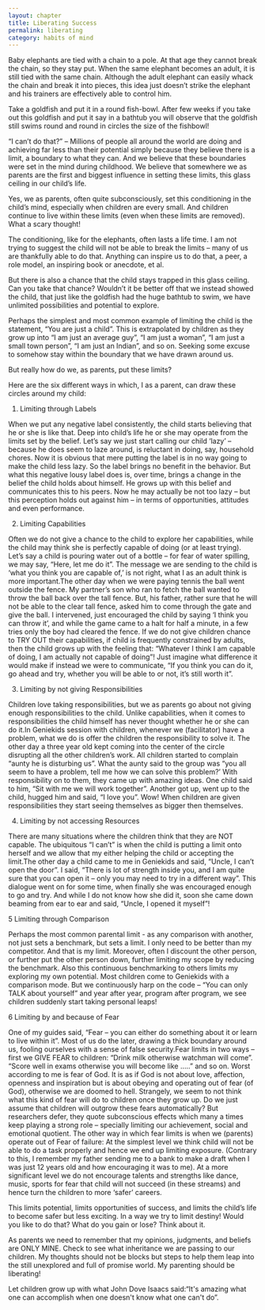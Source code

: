 ```yaml
---
layout: chapter
title: Liberating Success
permalink: liberating
category: habits of mind
---
```


Baby elephants are tied with a chain to a pole. At that age they cannot break the chain, so they stay put. When the same elephant becomes an adult, it is still tied with the same chain. Although the adult elephant can easily whack the chain and break it into pieces, this idea just doesn’t strike the elephant and his trainers are effectively able to control him.

Take a goldfish and put it in a round fish-bowl. After few weeks if you take out this goldfish and put it say in a bathtub you will observe that the goldfish still swims round and round in circles the size of the fishbowl!

“I can’t do that?” – Millions of people all around the world are doing and achieving far less than their potential simply because they believe there is a limit, a boundary to what they can. And we believe that these boundaries were set in the mind during childhood. We believe that somewhere we as parents are the first and biggest influence in setting these limits, this glass ceiling in our child’s life.

Yes, we as parents, often quite subconsciously, set this conditioning in the child’s mind, especially when children are every small. And children continue to live within these limits (even when these limits are removed). What a scary thought!

The conditioning, like for the elephants, often lasts a life time. I am not trying to suggest the child will not be able to break the limits – many of us are thankfully able to do that. Anything can inspire us to do that, a peer, a role model, an inspiring book or anecdote, et al.

But there is also a chance that the child stays trapped in this glass ceiling. Can you take that chance? Wouldn’t it be better off that we instead showed the child, that just like the goldfish had the huge bathtub to swim, we have unlimited possibilities and potential to explore.

Perhaps the simplest and most common example of limiting the child is the statement, “You are just a child”. This is extrapolated by children as they grow up into “I am just an average guy”, “I am just a woman”, “I am just a small town person”, “I am just an Indian”, and so on. Seeking some excuse to somehow stay within the boundary that we have drawn around us.

But really how do we, as parents, put these limits?

Here are the six different ways in which, I as a parent, can draw these circles around my child:

1. Limiting through Labels

When we put any negative label consistently, the child starts believing that he or she is like that. Deep into child’s life he or she may operate from the limits set by the belief. Let’s say we just start calling our child ‘lazy’ – because he does seem to laze around, is reluctant in doing, say, household chores. Now it is obvious that mere putting the label is in no way going to make the child less lazy. So the label brings no benefit in the behavior. But what this negative lousy label does is, over time, brings a change in the belief the child holds about himself. He grows up with this belief and communicates this to his peers. Now he may actually be not too lazy – but this perception holds out against him – in terms of opportunities, attitudes and even performance.

2. Limiting Capabilities

Often we do not give a chance to the child to explore her capabilities, while the child may think she is perfectly capable of doing (or at least trying). Let’s say a child is pouring water out of a bottle – for fear of water spilling, we may say, “Here, let me do it”. The message we are sending to the child is ‘what you think you are capable of,’ is not right, what I as an adult think is more important.The other day when we were paying tennis the ball went outside the fence. My partner’s son who ran to fetch the ball wanted to throw the ball back over the tall fence. But, his father, rather sure that he will not be able to the clear tall fence, asked him to come through the gate and give the ball. I intervened, just encouraged the child by saying ‘I think you can throw it’, and while the game came to a halt for half a minute, in a few tries only the boy had cleared the fence. If we do not give children chance to TRY OUT their capabilities, if child is frequently constrained by adults, then the child grows up with the feeling that: “Whatever I think I am capable of doing, I am actually not capable of doing”! Just imagine what difference it would make if instead we were to communicate, “If you think you can do it, go ahead and try, whether you will be able to or not, it’s still worth it”.

3. Limiting by not giving Responsibilities

Children love taking responsibilities, but we as parents go about not giving enough responsibilities to the child. Unlike capabilities, when it comes to responsibilities the child himself has never thought whether he or she can do it.In Geniekids session with children, whenever we (facilitator) have a problem, what we do is offer the children the responsibility to solve it. The other day a three year old kept coming into the center of the circle disrupting all the other children’s work. All children started to complain “aunty he is disturbing us”. What the aunty said to the group was “you all seem to have a problem, tell me how we can solve this problem?’ With responsibility on to them, they came up with amazing ideas. One child said to him, “Sit with me we will work together”. Another got up, went up to the child, hugged him and said, “I love you”. Wow! When children are given responsibilities they start seeing themselves as bigger then themselves.

4. Limiting by not accessing Resources

There are many situations where the children think that they are NOT capable. The ubiquitous “I can’t” is when the child is putting a limit onto herself and we allow that my either helping the child or accepting the limit.The other day a child came to me in Geniekids and said, “Uncle, I can’t open the door”. I said, “There is lot of strength inside you, and I am quite sure that you can open it – only you may need to try in a different way”. This dialogue went on for some time, when finally she was encouraged enough to go and try. And while I do not know how she did it, soon she came down beaming from ear to ear and said, “Uncle, I opened it myself”!

5 Limiting through Comparison

Perhaps the most common parental limit - as any comparison with another, not just sets a benchmark, but sets a limit. I only need to be better than my competitor. And that is my limit. Moreover, often I discount the other person, or further put the other person down, further limiting my scope by reducing the benchmark. Also this continuous benchmarking to others limits my exploring my own potential. Most children come to Geniekids with a comparison mode. But we continuously harp on the code – “You can only TALK about yourself” and year after year, program after program, we see children suddenly start taking personal leaps!

6 Limiting by and because of Fear

One of my guides said, “Fear – you can either do something about it or learn to live within it”. Most of us do the later, drawing a thick boundary around us, fooling ourselves with a sense of false security.Fear limits in two ways – first we GIVE FEAR to children: “Drink milk otherwise watchman will come”. “Score well in exams otherwise you will become like …..” and so on. Worst according to me is fear of God. It is as if God is not about love, affection, openness and inspiration but is about obeying and operating out of fear (of God), otherwise we are doomed to hell. Strangely, we seem to not think what this kind of fear will do to children once they grow up. Do we just assume that children will outgrow these fears automatically? But researchers defer, they quote subconscious effects which many a times keep playing a strong role – specially limiting our achievement, social and emotional quotient. The other way in which fear limits is when we (parents) operate out of Fear of failure: At the simplest level we think child will not be able to do a task properly and hence we end up limiting exposure. (Contrary to this, I remember my father sending me to a bank to make a draft when I was just 12 years old and how encouraging it was to me). At a more significant level we do not encourage talents and strengths like dance, music, sports for fear that child will not succeed (in these streams) and hence turn the children to more ‘safer’ careers.

This limits potential, limits opportunities of success, and limits the child’s life to become safer but less exciting. In a way we try to limit destiny! Would you like to do that? What do you gain or lose? Think about it.

As parents we need to remember that my opinions, judgments, and beliefs are ONLY MINE. Check to see what inheritance we are passing to our children. My thoughts should not be blocks but steps to help them leap into the still unexplored and full of promise world. My parenting should be liberating!

Let children grow up with what John Dove Isaacs said:“It's amazing what one can accomplish when one doesn't know what one can't do”.